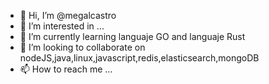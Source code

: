 - 👋 Hi, I’m @megalcastro
- 👀 I’m interested in ...
- 🌱 I’m currently learning languaje GO and languaje Rust
- 💞️ I’m looking to collaborate on nodeJS,java,linux,javascript,redis,elasticsearch,mongoDB
- 📫 How to reach me ...

<!---
megalcastro/megalcastro is a ✨ special ✨ repository because its `README.md` (this file) appears on your GitHub profile.
You can click the Preview link to take a look at your changes.
--->
